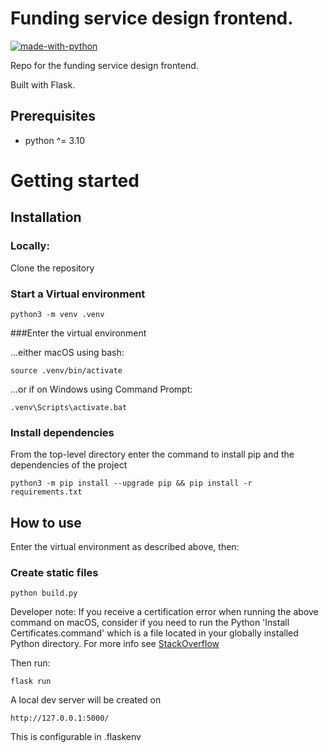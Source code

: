 # Funding service design frontend.

[![made-with-python](https://img.shields.io/badge/Made%20with-Python-1f425f.svg)](https://www.python.org/)


Repo for the funding service design frontend.

Built with Flask.

## Prerequisites
- python ^= 3.10

# Getting started

## Installation

### Locally:
Clone the repository

### Start a Virtual environment

    python3 -m venv .venv

###Enter the virtual environment

...either macOS using bash:

    source .venv/bin/activate

...or if on Windows using Command Prompt:

    .venv\Scripts\activate.bat

### Install dependencies
From the top-level directory enter the command to install pip and the dependencies of the project

    python3 -m pip install --upgrade pip && pip install -r requirements.txt

## How to use
Enter the virtual environment as described above, then:

### Create static files

    python build.py

Developer note: If you receive a certification error when running the above command on macOS, 
consider if you need to run the Python
'Install Certificates.command' which is a file located in your globally installed Python directory. For more info see [StackOverflow](https://stackoverflow.com/questions/52805115/certificate-verify-failed-unable-to-get-local-issuer-certificate)


Then run:

    flask run

A local dev server will be created on 

    http://127.0.0.1:5000/

This is configurable in .flaskenv
